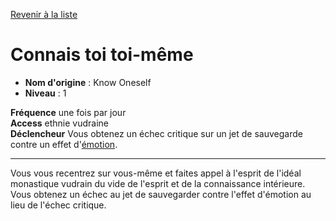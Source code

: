 [Revenir à la liste](..)

# Connais toi toi-même

 * **Nom d'origine** : Know Oneself
 * **Niveau** : 1


<p><span id="ctl00_MainContent_DetailedOutput"><strong>Fréquence</strong> une fois par jour<br><strong>Access</strong> ethnie vudraine<br><strong>Déclencheur</strong> Vous obtenez un échec critique sur un jet de sauvegarde contre un effet d'<a style="text-decoration: underline;" href="https://2e.aonprd.com/Traits.aspx?ID=60">émotion</a>.<br></span></p>
<hr>
<p>Vous vous recentrez sur vous-même et faites appel à l'esprit de l'idéal monastique vudrain du vide de l'esprit et de la connaissance intérieure. Vous obtenez un échec au jet de sauvegarder contre l'effet d'émotion au lieu de l'échec critique.&nbsp;</p>